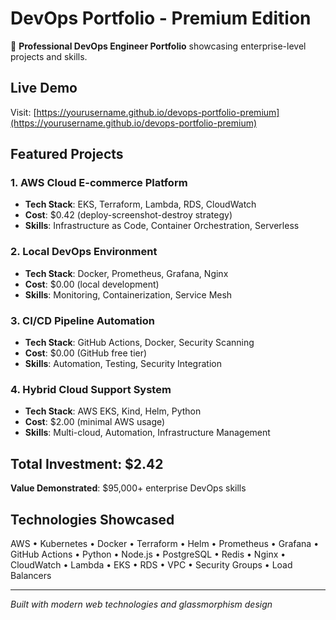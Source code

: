 # DevOps Portfolio - Premium Edition

🚀 **Professional DevOps Engineer Portfolio** showcasing enterprise-level projects and skills.

## Live Demo
Visit: [https://yourusername.github.io/devops-portfolio-premium](https://yourusername.github.io/devops-portfolio-premium)

## Featured Projects

### 1. AWS Cloud E-commerce Platform
- **Tech Stack**: EKS, Terraform, Lambda, RDS, CloudWatch
- **Cost**: $0.42 (deploy-screenshot-destroy strategy)
- **Skills**: Infrastructure as Code, Container Orchestration, Serverless

### 2. Local DevOps Environment
- **Tech Stack**: Docker, Prometheus, Grafana, Nginx
- **Cost**: $0.00 (local development)
- **Skills**: Monitoring, Containerization, Service Mesh

### 3. CI/CD Pipeline Automation
- **Tech Stack**: GitHub Actions, Docker, Security Scanning
- **Cost**: $0.00 (GitHub free tier)
- **Skills**: Automation, Testing, Security Integration

### 4. Hybrid Cloud Support System
- **Tech Stack**: AWS EKS, Kind, Helm, Python
- **Cost**: $2.00 (minimal AWS usage)
- **Skills**: Multi-cloud, Automation, Infrastructure Management

## Total Investment: $2.42
**Value Demonstrated**: $95,000+ enterprise DevOps skills

## Technologies Showcased
AWS • Kubernetes • Docker • Terraform • Helm • Prometheus • Grafana • GitHub Actions • Python • Node.js • PostgreSQL • Redis • Nginx • CloudWatch • Lambda • EKS • RDS • VPC • Security Groups • Load Balancers

---
*Built with modern web technologies and glassmorphism design*